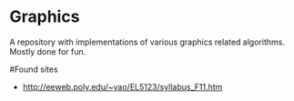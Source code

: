 # Graphics
A repository with implementations of various graphics related algorithms. Mostly done for fun.

#Found sites
- http://eeweb.poly.edu/~yao/EL5123/syllabus_F11.htm